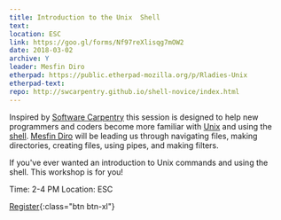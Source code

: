```yaml
---
title: Introduction to the Unix  Shell 
text: 
location: ESC
link: https://goo.gl/forms/Nf97reXlisqg7mOW2
date: 2018-03-02
archive: Y  
leader: Mesfin Diro
etherpad: https://public.etherpad-mozilla.org/p/Rladies-Unix
etherpad-text: 
repo: http://swcarpentry.github.io/shell-novice/index.html
---
```


Inspired by [Software Carpentry](http://swcarpentry.github.io/shell-novice/) this session is designed to help new programmers and coders become more familiar with [Unix](https://en.wikipedia.org/wiki/Unix) and using the [shell](https://en.wikipedia.org/wiki/Shell_%28computing%29). [Mesfin Diro](https://github.com/mesfind) will be leading us through navigating files, making directories, creating files, using pipes, and making filters.

If you've ever wanted an introduction to Unix commands and using the shell. This workshop is for you! 

Time: 2-4 PM
Location: ESC

[Register](https://goo.gl/forms/Nf97reXlisqg7mOW2){:class="btn btn-xl"} 



